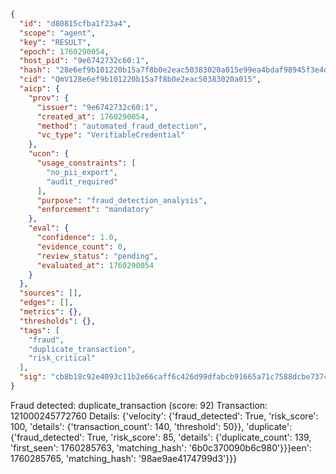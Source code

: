 ```json
{
  "id": "d80815cfba1f23a4",
  "scope": "agent",
  "key": "RESULT",
  "epoch": 1760290054,
  "host_pid": "9e6742732c60:1",
  "hash": "28e6ef9b101220b15a7f8b0e2eac50383020a015e99ea4bdaf98945f3e4da0fd",
  "cid": "QmV128e6ef9b101220b15a7f8b0e2eac50383020a015",
  "aicp": {
    "prov": {
      "issuer": "9e6742732c60:1",
      "created_at": 1760290054,
      "method": "automated_fraud_detection",
      "vc_type": "VerifiableCredential"
    },
    "ucon": {
      "usage_constraints": [
        "no_pii_export",
        "audit_required"
      ],
      "purpose": "fraud_detection_analysis",
      "enforcement": "mandatory"
    },
    "eval": {
      "confidence": 1.0,
      "evidence_count": 0,
      "review_status": "pending",
      "evaluated_at": 1760290054
    }
  },
  "sources": [],
  "edges": [],
  "metrics": {},
  "thresholds": {},
  "tags": [
    "fraud",
    "duplicate_transaction",
    "risk_critical"
  ],
  "sig": "cb8b18c92e4093c11b2e66caff6c426d99dfabcb91665a71c7588dcbe737430d"
}
```

Fraud detected: duplicate_transaction (score: 92)
Transaction: 121000245772760
Details: {'velocity': {'fraud_detected': True, 'risk_score': 100, 'details': {'transaction_count': 140, 'threshold': 50}}, 'duplicate': {'fraud_detected': True, 'risk_score': 85, 'details': {'duplicate_count': 139, 'first_seen': 1760285763, 'matching_hash': '6b0c370090b6c980'}}}een': 1760285765, 'matching_hash': '98ae9ae4174799d3'}}}